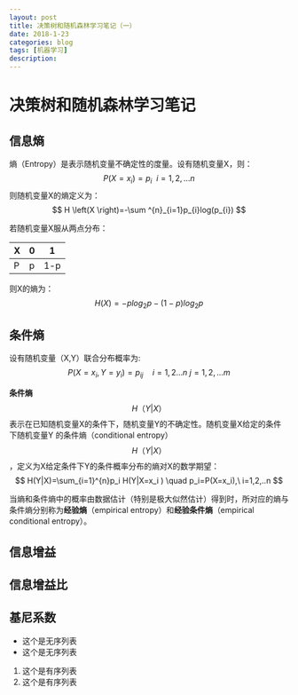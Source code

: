 ```yaml
---
layout: post
title: 决策树和随机森林学习笔记（一）
date: 2018-1-23
categories: blog
tags: [机器学习]
description: 
---
```

<script type="text/javascript" async src="https://cdn.mathjax.org/mathjax/latest/MathJax.js?config=TeX-MML-AM_CHTML"></script>

# 决策树和随机森林学习笔记

## 信息熵
熵（Entropy）是表示随机变量不确定性的度量。设有随机变量X，则：
$$
P\left ( X=x_{i} \right )=p_{i}\: \: i=1,2,...n
$$
则随机变量X的熵定义为：
$$
H \left(X \right)=-\sum ^{n}_{i=1}p_{i}log(p_{i})
$$

若随机变量X服从两点分布：

X | 0 | 1
---|---|---
P| p |1-p
则X的熵为：
$$
H(X)=-p log_2p-(1-p)log_2p
$$

## 条件熵

设有随机变量（X,Y）联合分布概率为:
$$
P(X=x_i,Y=y_i)=p_{i j}\quad i=1,2...n\ j=1,2,...m
$$

**条件熵**$$H（Y|X）$$表示在已知随机变量X的条件下，随机变量Y的不确定性。随机变量X给定的条件下随机变量Y 的条件熵（conditional entropy）$$H（Y|X）$$，定义为X给定条件下Y的条件概率分布的熵对X的数学期望：
$$
H(Y|X)=\sum_{i=1}^{n}p_i H(Y|X=x_i ) \quad p_i=P(X=x_i),\ i=1,2,..n
$$

当熵和条件熵中的概率由数据估计（特别是极大似然估计）得到时，所对应的熵与条件熵分别称为**经验熵**（empirical entropy）和**经验条件熵**（empirical conditional entropy）。
## 信息增益
## 信息增益比
## 基尼系数

- 这个是无序列表
- 这个是无序列表
1. 这个是有序列表
2. 这个是有序列表

















